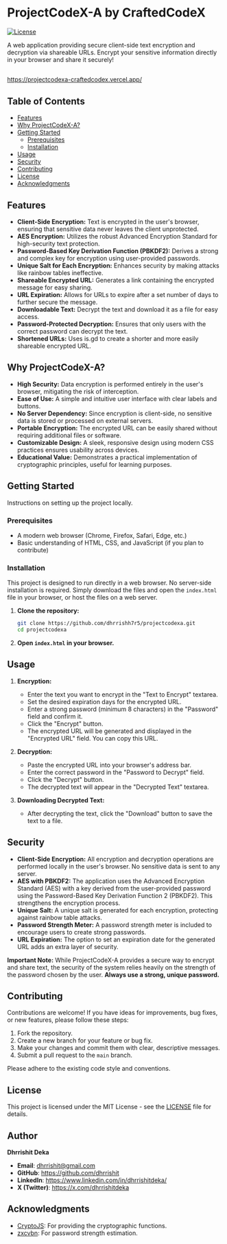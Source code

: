 # ProjectCodeX-A by CraftedCodeX

[![License](https://img.shields.io/badge/License-MIT-yellow.svg)](https://opensource.org/licenses/MIT)

A web application providing secure client-side text encryption and decryption via shareable URLs.  Encrypt your sensitive information directly in your browser and share it securely!

## 

https://projectcodexa-craftedcodex.vercel.app/

##

## Table of Contents

*   [Features](#features)
*   [Why ProjectCodeX-A?](#why-projectcodex-a)
*   [Getting Started](#getting-started)
    *   [Prerequisites](#prerequisites)
    *   [Installation](#installation)
*   [Usage](#usage)
*   [Security](#security)
*   [Contributing](#contributing)
*   [License](#license)
*   [Acknowledgments](#acknowledgments)

## Features

*   **Client-Side Encryption:** Text is encrypted in the user's browser, ensuring that sensitive data never leaves the client unprotected.
*   **AES Encryption:** Utilizes the robust Advanced Encryption Standard for high-security text protection.
*   **Password-Based Key Derivation Function (PBKDF2):** Derives a strong and complex key for encryption using user-provided passwords.
*   **Unique Salt for Each Encryption:** Enhances security by making attacks like rainbow tables ineffective.
*   **Shareable Encrypted URL:** Generates a link containing the encrypted message for easy sharing.
*   **URL Expiration:** Allows for URLs to expire after a set number of days to further secure the message.
*   **Downloadable Text:**  Decrypt the text and download it as a file for easy access.
*   **Password-Protected Decryption:** Ensures that only users with the correct password can decrypt the text.
*   **Shortened URLs:** Uses is.gd to create a shorter and more easily shareable encrypted URL.

## Why ProjectCodeX-A?

*   **High Security:** Data encryption is performed entirely in the user's browser, mitigating the risk of interception.
*   **Ease of Use:** A simple and intuitive user interface with clear labels and buttons.
*   **No Server Dependency:** Since encryption is client-side, no sensitive data is stored or processed on external servers.
*   **Portable Encryption:** The encrypted URL can be easily shared without requiring additional files or software.
*   **Customizable Design:** A sleek, responsive design using modern CSS practices ensures usability across devices.
*   **Educational Value:** Demonstrates a practical implementation of cryptographic principles, useful for learning purposes.

## Getting Started

Instructions on setting up the project locally.

### Prerequisites

*   A modern web browser (Chrome, Firefox, Safari, Edge, etc.)
*   Basic understanding of HTML, CSS, and JavaScript (if you plan to contribute)

### Installation

This project is designed to run directly in a web browser.  No server-side installation is required. Simply download the files and open the `index.html` file in your browser, or host the files on a web server.

1.  **Clone the repository:**

    ```bash
    git clone https://github.com/dhrrishh7r5/projectcodexa.git
    cd projectcodexa
    ```

2.  **Open `index.html` in your browser.**

## Usage

1.  **Encryption:**
    *   Enter the text you want to encrypt in the "Text to Encrypt" textarea.
    *   Set the desired expiration days for the encrypted URL.
    *   Enter a strong password (minimum 8 characters) in the "Password" field and confirm it.
    *   Click the "Encrypt" button.
    *   The encrypted URL will be generated and displayed in the "Encrypted URL" field.  You can copy this URL.

2.  **Decryption:**
    *   Paste the encrypted URL into your browser's address bar.
    *   Enter the correct password in the "Password to Decrypt" field.
    *   Click the "Decrypt" button.
    *   The decrypted text will appear in the "Decrypted Text" textarea.

3.  **Downloading Decrypted Text:**
    *   After decrypting the text, click the "Download" button to save the text to a file.

## Security

*   **Client-Side Encryption:** All encryption and decryption operations are performed locally in the user's browser.  No sensitive data is sent to any server.
*   **AES with PBKDF2:**  The application uses the Advanced Encryption Standard (AES) with a key derived from the user-provided password using the Password-Based Key Derivation Function 2 (PBKDF2).  This strengthens the encryption process.
*   **Unique Salt:** A unique salt is generated for each encryption, protecting against rainbow table attacks.
*   **Password Strength Meter:**  A password strength meter is included to encourage users to create strong passwords.
*   **URL Expiration:**  The option to set an expiration date for the generated URL adds an extra layer of security.

**Important Note:** While ProjectCodeX-A provides a secure way to encrypt and share text, the security of the system relies heavily on the strength of the password chosen by the user.  **Always use a strong, unique password.**

## Contributing

Contributions are welcome!  If you have ideas for improvements, bug fixes, or new features, please follow these steps:

1.  Fork the repository.
2.  Create a new branch for your feature or bug fix.
3.  Make your changes and commit them with clear, descriptive messages.
4.  Submit a pull request to the `main` branch.

Please adhere to the existing code style and conventions.

## License

This project is licensed under the MIT License - see the [LICENSE](LICENSE) file for details.

## Author
**Dhrrishit Deka**
- **Email**: dhrrishit@gmail.com
- **GitHub**: https://github.com/dhrrishit
- **LinkedIn**: https://www.linkedin.com/in/dhrrishitdeka/
- **X (Twitter)**: https://x.com/dhrrishitdeka
  
## Acknowledgments

*   [CryptoJS](https://cdnjs.com/libraries/crypto-js): For providing the cryptographic functions.
*   [zxcvbn](https://github.com/dropbox/zxcvbn): For password strength estimation.



